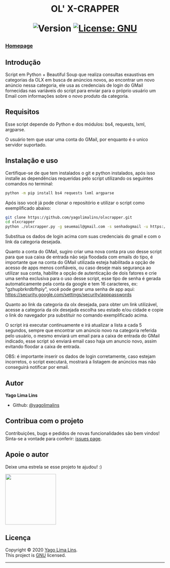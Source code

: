 <h1 align="center">OL' X-CRAPPER
<p>
  <img alt="Version" src="https://img.shields.io/badge/version-0.1.0-blue.svg?cacheSeconds=2592000" />
  <a href="https://www.gnu.org/licenses/gpl-3.0.pt-br.html" target="_blank">
    <img alt="License: GNU" src="https://img.shields.io/badge/License-GNU-yellow.svg" />
  </a>
</p>

</h1>

### [Homepage](https://github.com/yagolimalins/olxcrapper)

## Introdução

Script em Python + Beautiful Soup que realiza consultas exaustivas em categorias da OLX em busca de anúncios novos,
ao encontrar um novo anúncio nessa categoria, ele usa as credenciais de login do GMail fornecidas nas variáveis do script
para enviar para o próprio usuário um Email com informações sobre o novo produto da categoria.

## Requisitos

Esse script depende do Python e dos módulos: bs4, requests, lxml, argparse.

O usuário tem que usar uma conta do GMail, por enquanto é o unico servidor suportado.

## Instalação e uso

Certifique-se de que tem instalados o git e python instalados, após isso installe as dependências 
requeridas pelo script utilizando os seguintes comandos no terminal:

```sh
python -m pip install bs4 requests lxml argparse
```

Após isso você já pode clonar o repositório e utilizar o script como exemplificado abaixo:

```sh
git clone https://github.com/yagolimalins/olxcrapper.git
cd olxcrapper
python ./olxcrapper.py -g seuemail@gmail.com -s senhadogmail -u https://sp.olx.com.br/celulares
```

Substitua os dados de login acima com suas credenciais do gmail e com o link da categoria desejada.

Quanto a conta do GMail, sugiro criar uma nova conta pra uso desse script para que sua caixa de entrada
não seja floodada com emails do tipo, é importante que na conta do GMail utilizada esteja habilitada
a opção de acesso de apps menos confiáveis, ou caso deseje mais segurança ao utilizar sua conta, habilite
a opção de autenticação de dois fatores e crie uma senha exclusiva para o uso desse script, esse tipo de senha
é gerada automaticamente pela conta da google e tem 16 caracteres, ex: "gzhupbrkrdbfhpiy", você pode gerar
uma senha de app aqui: https://security.google.com/settings/security/apppasswords

Quanto ao link da categoria da olx desejada, para obter um link utilizável, acesse a categoria da olx desejada
escolha seu estado e/ou cidade e copie o link do navegador pra substituir no comando exemplificado acima.

O script irá executar continuamente e irá atualizar a lista a cada 5 segundos, sempre que encontrar um
anúncio novo na categoria referida pelo usuário, o mesmo enviará um email para a caixa de entrada do GMail indicado,
esse script só enviará email caso haja um anuncio novo, assim evitando floodar a caixa de entrada.

OBS: é importante inserir os dados de login corretamente, caso estejam incorretos, o script executará, mostrará
a listagem de anúncios mas não conseguirá notificar por email.


## Autor

**Yago Lima Lins**

* Github: [@yagolimalins](https://github.com/yagolimalins)

## Contribua com o projeto

Contribuições, bugs e pedidos de novas funcionalidades são bem vindos! <br />
Sinta-se a vontade para conferir: [issues page](https://github.com/yagolimalins/olxcrapper/issues). 

## Apoie o autor

Deixe uma estrela se esse projeto te ajudou! :)

<a href="https://www.patreon.com/yagolimalins">
  <img src="https://c5.patreon.com/external/logo/become_a_patron_button@2x.png" width="160">
</a>

## Licença

Copyright © 2020 [Yago Lima Lins](https://github.com/yagolimalins).<br />
This project is [GNU](https://www.gnu.org/licenses/gpl-3.0.pt-br.html) licensed.

***
